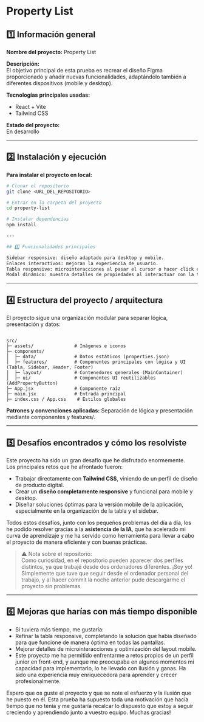 # Property List

## 1️⃣ Información general

**Nombre del proyecto:** Property List  

**Descripción:**  
El objetivo principal de esta prueba es recrear el diseño Figma proporcionado y añadir nuevas funcionalidades, adaptándolo también a diferentes dispositivos (mobile y desktop).

**Tecnologías principales usadas:**

- React + Vite
- Tailwind CSS

**Estado del proyecto:**  
En desarrollo

---

## 2️⃣ Instalación y ejecución

**Para instalar el proyecto en local:**

```bash
# Clonar el repositorio
git clone <URL_DEL_REPOSITORIO>

# Entrar en la carpeta del proyecto
cd property-list

# Instalar dependencias
npm install

---

## 3️⃣ Funcionalidades principales

Sidebar responsive: diseño adaptado para desktop y mobile.
Enlaces interactivos: mejoran la experiencia de usuario.
Tabla responsive: microinteracciones al pasar el cursor o hacer click en las filas.
Modal dinámico: muestra detalles de propiedades al interactuar con la tabla.

```
---

## 4️⃣ Estructura del proyecto / arquitectura

El proyecto sigue una organización modular para separar lógica, presentación y datos:

```

src/
├─ assets/               # Imágenes e iconos
├─ components/
│  ├─ data/              # Datos estáticos (properties.json)
│  ├─ features/          # Componentes principales con lógica y UI (Tabla, Sidebar, Header, Footer)
│  ├─ layout/            # Contenedores generales (MainContainer)
│  ├─ ui/                # Componentes UI reutilizables (AddPropertyButton)
├─ App.jsx               # Componente raíz
├─ main.jsx              # Entrada principal
├─ index.css / App.css    # Estilos globales

```

**Patrones y convenciones aplicadas:**
Separación de lógica y presentación mediante componentes y features/.

---

## 5️⃣ Desafíos encontrados y cómo los resolviste

Este proyecto ha sido un gran desafío que he disfrutado enormemente.  
Los principales retos que he afrontado fueron:

- Trabajar directamente con **Tailwind CSS**, viniendo de un perfil de diseño de producto digital.  
- Crear un **diseño completamente responsive** y funcional para mobile y desktop.  
- Diseñar soluciones óptimas para la versión mobile de la aplicación, especialmente en la organización de la tabla y el sidebar.

Todos estos desafíos, junto con los pequeños problemas del día a día, los he podido resolver gracias a la **asistencia de la IA**, que ha acelerado mi curva de aprendizaje y me ha servido como herramienta para llevar a cabo el proyecto de manera eficiente y con buenas prácticas.

> ⚠️ Nota sobre el repositorio:  
> Como curiosidad, en el repositorio pueden aparecer dos perfiles distintos, ya que trabajé desde dos ordenadores diferentes. ¡Soy yo! Simplemente que tuve que seguir desde el ordenador personal del trabajo, y al hacer commit la noche anterior pude descargarme el proyecto sin problemas.

---

## 6️⃣ Mejoras que harías con más tiempo disponible

- Si tuviera más tiempo, me gustaría:
- Refinar la tabla responsive, completando la solución que había diseñado para que funcione de manera óptima en todas las pantallas.
- Mejorar detalles de microinteracciones y optimización del layout mobile.
- Este proyecto me ha permitido enfrentarme a retos propios de un perfil junior en front-end, y aunque me preocupaba en algunos momentos mi capacidad para implementarlo, lo he llevado con ilusión y ganas. Ha sido una experiencia muy enriquecedora para aprender y crecer profesionalmente.


Espero que os guste el proyecto y que se note el esfuerzo y la ilusión que he puesto en él. Esta prueba ha supuesto toda una motivación que hacía tiempo que no tenía y me gustaría recalcar lo dispuesto que estoy a seguir creciendo y aprendiendo junto a vuestro equipo. Muchas gracias!
